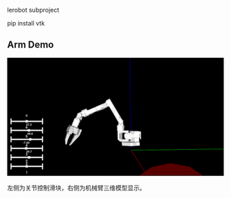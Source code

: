 lerobot subproject

pip install vtk

## Arm Demo

![Arm Demo](arm_demo.png)

左侧为关节控制滑块，右侧为机械臂三维模型显示。
